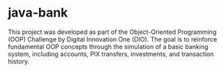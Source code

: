 # java-bank
This project was developed as part of the Object-Oriented Programming (OOP) Challenge by Digital Innovation One (DIO). The goal is to reinforce fundamental OOP concepts through the simulation of a basic banking system, including accounts, PIX transfers, investments, and transaction history.

